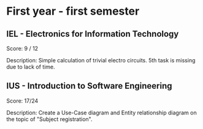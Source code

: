 # First year - first semester

## IEL - Electronics for Information Technology

Score: 9 / 12

Description: Simple calculation of trivial electro circuits. 5th task is missing due to lack of time.

## IUS - Introduction to Software Engineering

Score: 17/24

Description: Create a Use-Case diagram and Entity relationship diagram on the topic of "Subject registration".
